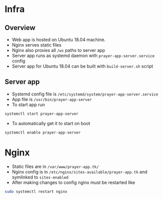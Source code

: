 # Infra

## Overview
* Web app is hosted on Ubuntu 18.04 machine.
* Nginx serves static files
* Nginx also proxies all `/ws` paths to server app
* Server app runs as systemd daemon with `prayer-app-server.service` config
* Server app for Ubuntu 18.04 can be built with `build-server.sh` script

## Server app
* Systemd config file is `/etc/systemd/system/prayer-app-server.service`
* App file is `/usr/bin/prayer-app-server`
* To start app run
```bash
systemctl start prayer-app-server
```
* To automatically get it to start on boot
```bash
systemctl enable prayer-app-server
```

# Nginx
* Static files are in `/var/www/prayer-app.tk/`
* Nginx config is in `/etc/nginx/sites-available/prayer-app.tk`
and symlinked to `sites-enabled`
* After making changes to config nginx must be restarted like
```bash
sudo systemctl restart nginx
``` 

